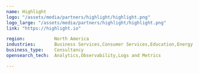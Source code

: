 ```yaml
---
name: Highlight
logo: "/assets/media/partners/highlight/highlight.png"
logo_large: "/assets/media/partners/highlight/highlight.png"
link: "https://highlight.io"

region:           North America
industries:       Business Services,Consumer Services,Education,Energy and Utilities,Healthcare,Media and Entertainment,Public Sector,Non-Profit,Retail and e-Commerce,Software and Technology,Financial Services
business_type:    Consultancy
opensearch_tech:  Analytics,Observability,Logs and Metrics

---
```

